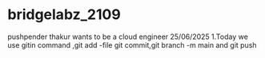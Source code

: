 # bridgelabz_2109
pushpender thakur wants to be a cloud engineer
25/06/2025
1.Today we use gitin command  ,git add -file git commit,git branch -m main and git push
